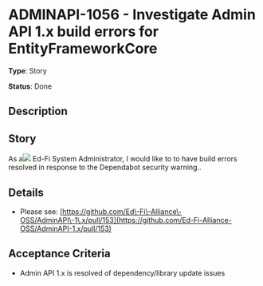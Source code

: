 # ADMINAPI-1056 - Investigate Admin API 1.x build errors for EntityFrameworkCore

**Type**: Story

**Status**: Done

## Description
Story
-----


As a![](/images/icons/emoticons/thumbs_down.png) Ed\-Fi System Administrator, I would like to to have build errors resolved in response to the Dependabot security warning..


Details
-------


* Please see: [https://github.com/Ed\-Fi\-Alliance\-OSS/AdminAPI\-1\.x/pull/153](https://github.com/Ed-Fi-Alliance-OSS/AdminAPI-1.x/pull/153)


Acceptance Criteria
-------------------


* Admin API 1\.x is resolved of dependency/library update issues




